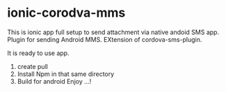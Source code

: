 # ionic-corodva-mms
This is ionic app full setup to send attachment via native andoid SMS app.
Plugin for sending Android MMS. EXtension of cordova-sms-plugin. 

It is ready to use app.

1. create pull
2. Install Npm in that same directory
3. Build for android 
Enjoy ...!
